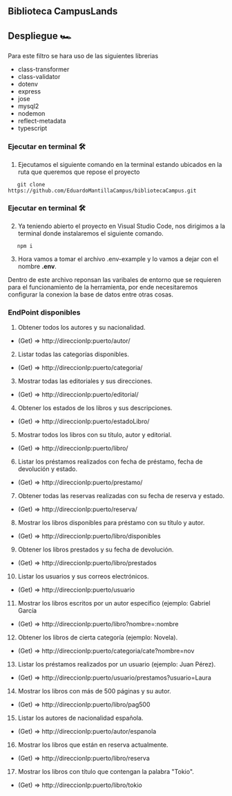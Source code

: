 ## Biblioteca CampusLands

## Despliegue :racing_car:

Para este filtro se hara uso de las siguientes librerias 
   * class-transformer   
   * class-validator
   * dotenv
   * express
   * jose
   * mysql2   
   * nodemon   
   * reflect-metadata
   * typescript

### Ejecutar en terminal :hammer_and_wrench:
1. Ejecutamos el siguiente comando en la terminal estando ubicados en la ruta que queremos que repose el proyecto 

```shell
   git clone https://github.com/EduardoMantillaCampus/bibliotecaCampus.git
```

### Ejecutar en terminal :hammer_and_wrench:
2. Ya teniendo abierto el proyecto en Visual Studio Code, nos dirigimos a la terminal donde instalaremos el siguiente comando. 

```shell
   npm i
```
3. Hora vamos a tomar el archivo .env-example y lo vamos a dejar con el nombre **.env**.

Dentro de este archivo reponsan las varibales de entorno que se requieren para el funcionamiento de la herramienta, por ende necesitaremos configurar la conexion la base de datos entre otras cosas.


### EndPoint disponibles

1. Obtener todos los autores y su nacionalidad.
* (Get) => http://direccionIp:puerto/autor/

2. Listar todas las categorías disponibles.
* (Get) => http://direccionIp:puerto/categoria/

3. Mostrar todas las editoriales y sus direcciones.
* (Get) => http://direccionIp:puerto/editorial/

4. Obtener los estados de los libros y sus descripciones.
* (Get) => http://direccionIp:puerto/estadoLibro/

5. Mostrar todos los libros con su título, autor y editorial.
* (Get) => http://direccionIp:puerto/libro/

6. Listar los préstamos realizados con fecha de préstamo,
fecha de devolución y estado.
* (Get) => http://direccionIp:puerto/prestamo/

7. Obtener todas las reservas realizadas con su fecha de
reserva y estado.
* (Get) => http://direccionIp:puerto/reserva/

8. Mostrar los libros disponibles para préstamo con su título y
autor.
* (Get) => http://direccionIp:puerto/libro/disponibles

9. Obtener los libros prestados y su fecha de devolución.
* (Get) => http://direccionIp:puerto/libro/prestados

10. Listar los usuarios y sus correos electrónicos.
* (Get) => http://direccionIp:puerto/usuario

11. Mostrar los libros escritos por un autor específico (ejemplo:
Gabriel García
* (Get) => http://direccionIp:puerto/libro?nombre=:nombre

12. Obtener los libros de cierta categoría (ejemplo: Novela). 
* (Get) => http://direccionIp:puerto/categoria/cate?nombre=nov

13. Listar los préstamos realizados por un usuario (ejemplo:
Juan Pérez). 
* (Get) => http://direccionIp:puerto/usuario/prestamos?usuario=Laura

14. Mostrar los libros con más de 500 páginas y su autor. 
* (Get) => http://direccionIp:puerto/libro/pag500

15. Listar los autores de nacionalidad española. 
* (Get) => http://direccionIp:puerto/autor/espanola

16. Mostrar los libros que están en reserva actualmente. 
* (Get) => http://direccionIp:puerto/libro/reserva

17. Mostrar los libros con título que contengan la palabra
"Tokio". 
* (Get) => http://direccionIp:puerto/libro/tokio